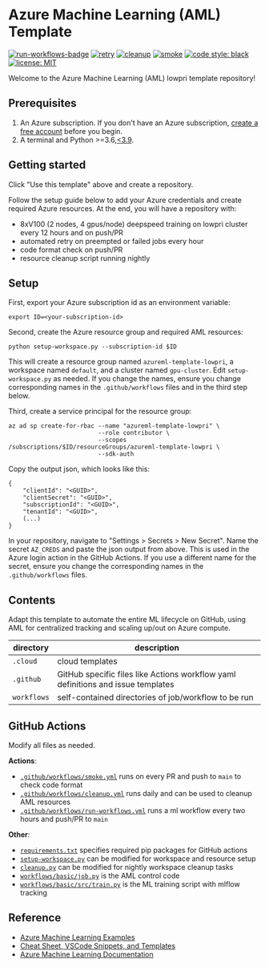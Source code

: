 # Azure Machine Learning (AML) Template

[![run-workflows-badge](https://github.com/Azure/azureml-template-lowpri/workflows/run-workflows/badge.svg)](https://github.com/Azure/azureml-template-lowpri/actions?query=workflow%3Arun-workflows)
[![retry](https://github.com/Azure/azureml-template-lowpri/workflows/retry/badge.svg)](https://github.com/Azure/azureml-template-lowpri/actions?query=retry)
[![cleanup](https://github.com/Azure/azureml-template-lowpri/workflows/cleanup/badge.svg)](https://github.com/Azure/azureml-template-lowpri/actions?query=workflow%3Acleanup)
[![smoke](https://github.com/Azure/azureml-template-lowpri/workflows/smoke/badge.svg)](https://github.com/Azure/azureml-template-lowpri/actions?query=workflow%3Asmoke)
[![code style: black](https://img.shields.io/badge/code%20style-black-000000.svg)](https://github.com/psf/black)
[![license: MIT](https://img.shields.io/badge/License-MIT-purple.svg)](LICENSE)

Welcome to the Azure Machine Learning (AML) lowpri template repository!

## Prerequisites

1. An Azure subscription. If you don't have an Azure subscription, [create a free account](https://aka.ms/AMLFree) before you begin.
2. A terminal and Python >=3.6,[\<3.9](https://pypi.org/project/azureml-core).

## Getting started

Click "Use this template" above and create a repository.

Follow the setup guide below to add your Azure credentials and create required Azure resources. At the end, you will have a repository with:

- 8xV100 (2 nodes, 4 gpus/node) deepspeed training on lowpri cluster every 12 hours and on push/PR
- automated retry on preempted or failed jobs every hour
- code format check on push/PR
- resource cleanup script running nightly

## Setup

First, export your Azure subscription id as an environment variable:

```console
export ID=<your-subscription-id>
```

Second, create the Azure resource group and required AML resources:

```console
python setup-workspace.py --subscription-id $ID
```

This will create a resource group named `azureml-template-lowpri`, a workspace named `default`, and a cluster named `gpu-cluster`. Edit `setup-workspace.py` as needed. If you change the names, ensure you change corresponding names in the `.github/workflows` files and in the third step below.

Third, create a service principal for the resource group:

```console
az ad sp create-for-rbac --name "azureml-template-lowpri" \
                         --role contributor \
                         --scopes /subscriptions/$ID/resourceGroups/azureml-template-lowpri \
                         --sdk-auth
```

Copy the output json, which looks like this:

```console
{
    "clientId": "<GUID>",
    "clientSecret": "<GUID>",
    "subscriptionId": "<GUID>",
    "tenantId": "<GUID>",
    (...)
}
```

In your repository, navigate to "Settings > Secrets > New Secret". Name the secret `AZ_CREDS` and paste the json output from above. This is used in the Azure login action in the GitHub Actions. If you use a different name for the secret, ensure you change the corresponding names in the `.github/workflows` files.

## Contents

Adapt this template to automate the entire ML lifecycle on GitHub, using AML for centralized tracking and scaling up/out on Azure compute.

|directory|description|
|-|-|
|`.cloud`|cloud templates|
|`.github`|GitHub specific files like Actions workflow yaml definitions and issue templates|
|`workflows`|self-contained directories of job/workflow to be run|

## GitHub Actions

Modify all files as needed.

**Actions**:

- [`.github/workflows/smoke.yml`](.github/workflows/smoke.yml) runs on every PR and push to `main` to check code format
- [`.github/workflows/cleanup.yml`](.github/workflows/cleanup.yml) runs daily and can be used to cleanup AML resources
- [`.github/workflows/run-workflows.yml`](.github/workflows/run-workflows.yml) runs a ml workflow every two hours and push/PR to `main`

**Other**:

- [`requirements.txt`](requirements.txt) specifies required pip packages for GitHub actions
- [`setup-workspace.py`](setup-workspace.py) can be modified for workspace and resource setup
- [`cleanup.py`](cleanup.py) can be modified for nightly workspace cleanup tasks
- [`workflows/basic/job.py`](workflows/basic/job.py) is the AML control code
- [`workflows/basic/src/train.py`](workflows/basic/src/train.py) is the ML training script with mlflow tracking

## Reference

- [Azure Machine Learning Examples](https://github.com/Azure/azureml-examples)
- [Cheat Sheet, VSCode Snippets, and Templates](https://azure.github.io/azureml-web)
- [Azure Machine Learning Documentation](https://docs.microsoft.com/azure/machine-learning)
